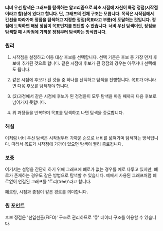 #### 너비 우선 탐색은 그래프를 탐색하는 알고리즘으로 최초 시점에 자신이 특정 정점(시작점이라고 함)상에 있다고 합니다. 단, 그래프의 전체 구조는 모릅니다. 목적은 시작점에서 간선을 따라가며 정점을 탐색하고 지정한 정점(목표라고 부름)에 도달하는 것입니다. 정점에 도착하면 해당 정점이 목표인지를 판단할 수 있습니다. 너비 우선 탐색이란, 정점을 탐색할 때 시작점에 가까운 정점부터 탐색하는 방식입니다.

### 원리

1. 시작점을 설정하고 이동 대상 후보를 선택합니다. 선택 기준은 후보 중 가장 먼저 후보에 추가된 것으로 합니다. 같은 시점에 후보가 된 정점의 경우는 아무거나 선택해도 됩니다.

2. 같은 시점에 후보가 된 것들 중 하나를 선택하고 탐색을 진행합니다. 목표가 아니라면 다음 후보를 탐색해야 합니다.

3. (2)과정에서 같은 시점에 후보가 된 정점들이 모두 탐색을 마칠 때까지 다음 후보로 넘어가지 못합니다.

4. 위 과정들을 반복하며 목표를 탐색하고 나면 탐색을 종료합니다.

### 해설

이처럼 너비 우선 탐색은 시작점부터 가까운 순으로 너비를 넓혀가며 탐색하는 방식입니다. 따라서 목표가 시작점에 가까이 있으면 탐색이 빨리 종료됩니다.

### 보충

여기서는 설명을 간단히 하기 위해 그래프에 폐로가 없는 경우를 예로 다루고 있지만, 폐로가 존재하는 경우도 같은 방법으로 탐색할 수 있습니다.
예에서 사용된 그래프처럼 폐로없이 연결된 그래프를 '트리(tree)'라고 합니다.

폐로란, 시점과 종점이 같은 경로를 의미합니다.

### 원 포인트

후보 정점은 '선입선출(FIFO)' 구조로 관리하므로 '큐' 데이터 구조를 이용할 수 있습니다.
